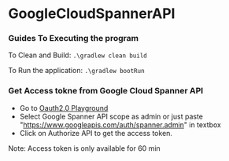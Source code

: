 # GoogleCloudSpannerAPI

### Guides To Executing the program
To Clean and Build:
``` .\gradlew clean build ```

To Run the application:
``` .\gradlew bootRun ```


### Get Access tokne from Google Cloud Spanner API
* Go to [Oauth2.0 Playground](https://developers.google.com/oauthplayground/) 
* Select Google Spanner API scope as admin or just paste "https://www.googleapis.com/auth/spanner.admin" in textbox 
* Click on Authorize API to get the access token. 

Note: Access token is only available for 60 min
